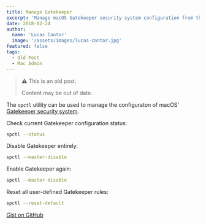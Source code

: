 ```yaml
---
title: Manage Gatekeeper
excerpt: 'Manage macOS Gatekeeper security system configuration from the command line using the spctl utility.'
date: 2018-02-24
author:
  name: 'Lucas Cantor'
  image: '/assets/images/lucas-cantor.jpg'
featured: false
tags:
  - Old Post
  - Mac Admin
---
```


> ⚠️ This is an old post.
>
> Content may be out of date.

The `spctl` utility can be used to manage the configuraton of macOS' [Gatekeeper security system](https://support.apple.com/en-us/HT202491).

Check current Gatekeeper configuration status:

```bash
spctl --status
```

Disable Gatekeeper entirely:

```bash
spctl --master-disable
```

Enable Gatekeeper again:

```bash
spctl --master-disable
```

Reset all user-defined Gatekeeper rules:

```bash
spctl --reset-default
```

[Gist on GitHub](https://gist.github.com/lucascantor/466560f7c2f604be53a09b9be8a7d915)
